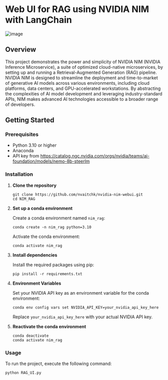 # Web UI for RAG using NVIDIA NIM with LangChain

![image](https://github.com/nvaitchk/nvidia-nim-webui/assets/89618410/04713976-7dd2-459b-b5c1-ed9bd896a7b1)


## Overview

This project demonstrates the power and simplicity of NVIDIA NIM (NVIDIA Inference Microservice), a suite of optimized cloud-native microservices, by setting up and running a Retrieval-Augmented Generation (RAG) pipeline. NVIDIA NIM is designed to streamline the deployment and time-to-market of generative AI models across various environments, including cloud platforms, data centers, and GPU-accelerated workstations. By abstracting the complexities of AI model development and leveraging industry-standard APIs, NIM makes advanced AI technologies accessible to a broader range of developers.

## Getting Started

### Prerequisites

- Python 3.10 or higher
- Anaconda
- API key from https://catalog.ngc.nvidia.com/orgs/nvidia/teams/ai-foundation/models/nemo-8b-steerlm

### Installation

1. **Clone the repository**

    ```
    git clone https://github.com/nvaitchk/nvidia-nim-webui.git
    cd NIM_RAG
    ```

2. **Set up a conda environment**

    Create a conda environment named `nim_rag`:

    ```
    conda create -n nim_rag python=3.10
    ```

    Activate the conda environment:

    ```
    conda activate nim_rag
    ```

3. **Install dependencies**

    Install the required packages using pip:

    ```
    pip install -r requirements.txt
    ```

4. **Environment Variables**

    Set your NVIDIA API key as an environment variable for the conda environment:

    ```
    conda env config vars set NVIDIA_API_KEY=your_nvidia_api_key_here
    ```

    Replace `your_nvidia_api_key_here` with your actual NVIDIA API key.

4. **Reactivate the conda environment**

    ```
    conda deactivate 
    conda activate nim_rag
    ```


### Usage

To run the project, execute the following command:

```
python RAG_UI.py
```
